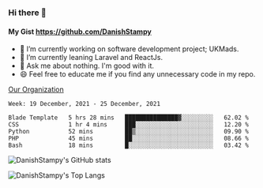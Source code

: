 ### Hi there 👋

#### My Gist https://github.com/DanishStampy

- 🔭 I’m currently working on software development project; UKMads.
- 🌱 I’m currently leaning Laravel and ReactJs.
- 💬 Ask me about nothing. I'm good with it.
- 😄 Feel free to educate me if you find any unnecessary code in my repo.


[Our Organization](https://github.com/lepak-xyz)
<br>

<!--START_SECTION:waka-->
```text
Week: 19 December, 2021 - 25 December, 2021

Blade Template   5 hrs 28 mins   ███████████████▓░░░░░░░░░   62.02 % 
CSS              1 hr 4 mins     ███░░░░░░░░░░░░░░░░░░░░░░   12.20 % 
Python           52 mins         ██▒░░░░░░░░░░░░░░░░░░░░░░   09.90 % 
PHP              45 mins         ██░░░░░░░░░░░░░░░░░░░░░░░   08.66 % 
Bash             18 mins         █░░░░░░░░░░░░░░░░░░░░░░░░   03.42 % 
```
<!--END_SECTION:waka-->

![DanishStampy's GitHub stats](https://github-readme-stats.vercel.app/api?username=DanishStampy&show_icons=true&theme=tokyonight&hide_border=false)

![DanishStampy's Top Langs](https://github-readme-stats.vercel.app/api/top-langs/?username=DanishStampy&langs_count=10&layout=compact)



<!--
**DanishStampy/DanishStampy** is a ✨ _special_ ✨ repository because its `README.md` (this file) appears on your GitHub profile.

Here are some ideas to get you started:

- 🔭 I’m currently working on ...
- 🌱 I’m currently learning ...
- 👯 I’m looking to collaborate on ...
- 🤔 I’m looking for help with ...
- 💬 Ask me about ...
- 📫 How to reach me: ...
- 😄 Pronouns: ...
- ⚡ Fun fact: ...
-->
